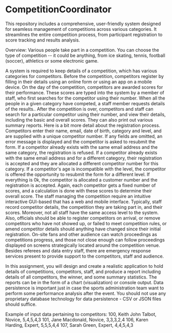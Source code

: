 # CompetitionCoordinator
This repository includes a  comprehensive, user-friendly system designed for seamless management of competitions across various categories. It streamlines the entire competition process, from participant registration to score tracking and results analysis. 

Overview: Various people take part in a competition. You can choose the type of
competition -- it could be anything, from ice skating, tennis, football
(soccer), athletics or some electronic game.

A system is required to keep details of a competition, which has
various categories for competitors. Before the competition,
competitors register by filling in their details using an online form or
using an app on a mobile device. On the day of the competition,
competitors are awarded scores for their performance. These scores
are typed into the system by a member of staff, who first searches for
the competitor using their number.
When all the people in a given category have competed, a staff
member requests details of the results..
After the competition is over, competitors and staff can search for a
particular competitor using their number, and view their details,
including the basic and overall scores. They can also print out various
summary reports.
Here is a bit more detail about the registration process. Competitors
enter their name, email, date of birth, category and level, and are
supplied with a unique competitor number. If any fields are omitted,
an error message is displayed and the competitor is asked to resubmit
the form. If a competitor already exists with the same email address
and the same category, the registration is refused. If a competitor
already exists with the same email address and for a different
category, their registration is accepted and they are allocated a
different competitor number for this category. If a competitor's age is
incompatible with the level, the competitor is offered the opportunity
to resubmit the form for a different level. If everything is 0k, the
competitor is allocated a customer number and the registration is
accepted.
Again, each competitor gets a fixed number of scores, and a
calculation is done with these scores to determine their overall
score. The staff managing the competition require an intuitive
interactive GUI-based that has a web and mobile interface. Typically,
staff record competitor details, the competition they are taking part
in, and their scores. Moreover, not all staff have the same access level
to the system. Also, officials should be able to register competitors
on arrival, or remove competitors who have not showed up, or failed
to meet competition rules, or amend competitor details should
anything have changed since their initial registration. On-site fans
and other audience can watch proceedings as competitions progress,
and those not close enough can follow proceedings displayed on
screens strategically located around the competition venue. Besides
referees and data entry staff, there are emergency response services
present to provide support to the competitors, staff and audience.

In this assignment, you will design and create a realistic application to
hold details of competitions, competitors, staff, and produce a
report including details of all competitors, the winner, and some
summary statistics. The reports can be in the form of a chart
(visualization) or console output. Data persistence is important just in
case the sports administration team want to perform some
performance analysis after the event. You should not use any
proprietary database technology for data persistence - CSV or JSON
files should suffice.

Example of input data pertaining to competitors:
100, Keith John Talbot, Novice, 5,4,5,4,3
101, Jane Macdonald, Novice, 3,3,3,2,4
106, Karen Harding, Expert, 5,5,5,4,4
107, Sarah Green, Expert, 4,4,5,4,3
